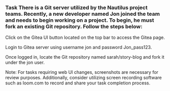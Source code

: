 ### Task There is a Git server utilized by the Nautilus project teams. Recently, a new developer named Jon joined the team and needs to begin working on a project. To begin, he must fork an existing Git repository. Follow the steps below:

Click on the Gitea UI button located on the top bar to access the Gitea page.

Login to Gitea server using username jon and password Jon_pass123.

Once logged in, locate the Git repository named sarah/story-blog and fork it under the jon user.

Note: For tasks requiring web UI changes, screenshots are necessary for review purposes. Additionally, consider utilizing screen recording software such as loom.com to record and share your task completion process.


